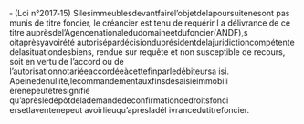 ‐ (Loi n°2017‐15) Silesimmeublesdevantfairel’objetdelapoursuitenesont pas munis de titre foncier, le créancier est tenu de requérir l a délivrance de ce titre auprèsdel’Agencenationaledudomaineetdufoncier(ANDF),s oitaprèsyavoirété autorisépardécisionduprésidentdelajuridictioncompétente delasituationdesbiens, rendue sur requête et non susceptible de recours, soit en vertu de l’accord ou de l’autorisationnotariéeaccordéeàcettefinparledébiteursa isi.
Apeinedenullité,lecommandementauxfinsdesaisieimmobili èrenepeutêtresignifié qu’aprèsledépôtdelademandedeconfirmationdedroitsfonci ersetlaventenepeut avoirlieuqu’aprèsladél ivrancedutitrefoncier.